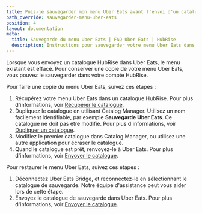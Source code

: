 ```yaml
---
title: Puis-je sauvegarder mon menu Uber Eats avant l'envoi d'un catalogue ?
path_override: sauvegarder-menu-uber-eats
position: 4
layout: documentation
meta:
  title: Sauvegarde du menu Uber Eats | FAQ Uber Eats | HubRise
  description: Instructions pour sauvegarder votre menu Uber Eats dans votre compte HubRise avant d'envoyer un catalogue HubRise dans votre restaurant en ligne Uber Eats.
---
```


Lorsque vous envoyez un catalogue HubRise dans Uber Eats, le menu existant est effacé. Pour conserver une copie de votre menu Uber Eats, vous pouvez le sauvegarder dans votre compte HubRise.

Pour faire une copie du menu Uber Eats, suivez ces étapes :

1. Récupérez votre menu Uber Eats dans un catalogue HubRise. Pour plus d'informations, voir [Récupérer le catalogue](/apps/uber-eats/pull-catalog).
2. Dupliquez le catalogue en utilisant Catalog Manager. Utilisez un nom facilement identifiable, par exemple **Sauvegarde Uber Eats**. Ce catalogue ne doit pas être modifié. Pour plus d'informations, voir [Dupliquer un catalogue](/apps/catalog-manager/catalogs#duplicate).
3. Modifiez le premier catalogue dans Catalog Manager, ou utilisez une autre application pour écraser le catalogue.
4. Quand le catalogue est prêt, renvoyez-le à Uber Eats. Pour plus d'informations, voir [Envoyer le catalogue](/apps/uber-eats/push-catalog).

Pour restaurer le menu Uber Eats, suivez ces étapes :

1. Déconnectez Uber Eats Bridge, et reconnectez-le en sélectionnant le catalogue de sauvegarde. Notre équipe d'assistance peut vous aider lors de cette étape.
2. Envoyez le catalogue de sauvegarde dans Uber Eats. Pour plus d'informations, voir [Envoyer le catalogue](/apps/uber-eats/push-catalog).
